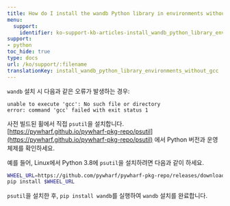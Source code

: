 ```yaml
---
title: How do I install the wandb Python library in environments without gcc?
menu:
  support:
    identifier: ko-support-kb-articles-install_wandb_python_library_environments_without_gcc
support:
- python
toc_hide: true
type: docs
url: /ko/support/:filename
translationKey: install_wandb_python_library_environments_without_gcc
---
```

`wandb` 설치 시 다음과 같은 오류가 발생하는 경우:

```
unable to execute 'gcc': No such file or directory
error: command 'gcc' failed with exit status 1
```

사전 빌드된 휠에서 직접 `psutil`을 설치합니다. [https://pywharf.github.io/pywharf-pkg-repo/psutil](https://pywharf.github.io/pywharf-pkg-repo/psutil) 에서 Python 버전과 운영 체제를 확인하세요.

예를 들어, Linux에서 Python 3.8에 `psutil`을 설치하려면 다음과 같이 하세요.

```bash
WHEEL_URL=https://github.com/pywharf/pywharf-pkg-repo/releases/download/psutil-5.7.0-cp38-cp38-manylinux2010_x86_64.whl#sha256=adc36dabdff0b9a4c84821ef5ce45848f30b8a01a1d5806316e068b5fd669c6d
pip install $WHEEL_URL
```

`psutil`을 설치한 후, `pip install wandb`를 실행하여 `wandb` 설치를 완료합니다.
